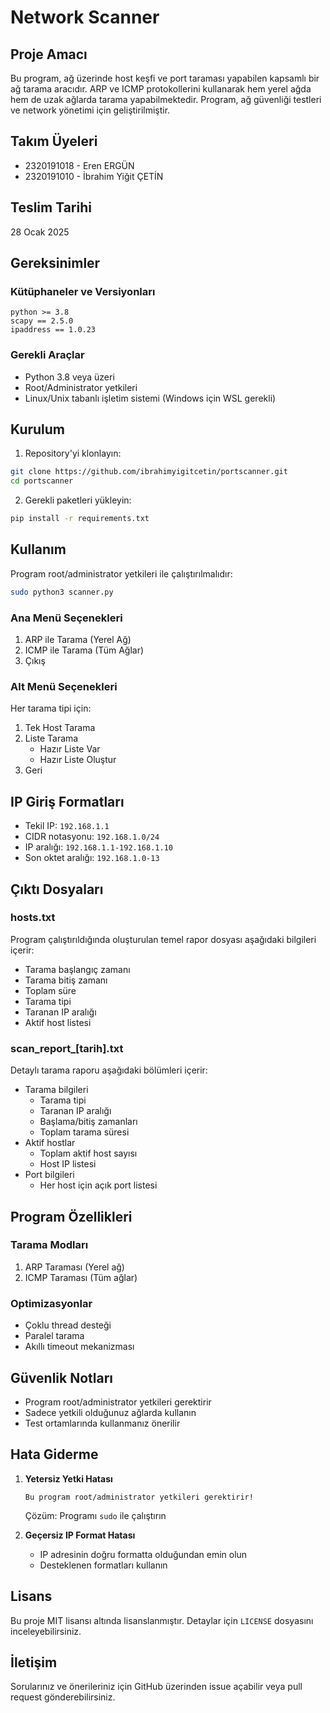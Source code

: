 # Network Scanner

## Proje Amacı
Bu program, ağ üzerinde host keşfi ve port taraması yapabilen kapsamlı bir ağ tarama aracıdır. ARP ve ICMP protokollerini kullanarak hem yerel ağda hem de uzak ağlarda tarama yapabilmektedir. Program, ağ güvenliği testleri ve network yönetimi için geliştirilmiştir.

## Takım Üyeleri
- 2320191018 - Eren ERGÜN
- 2320191010 - İbrahim Yiğit ÇETİN

## Teslim Tarihi
28 Ocak 2025

## Gereksinimler

### Kütüphaneler ve Versiyonları
```
python >= 3.8
scapy == 2.5.0
ipaddress == 1.0.23
```

### Gerekli Araçlar
- Python 3.8 veya üzeri
- Root/Administrator yetkileri
- Linux/Unix tabanlı işletim sistemi (Windows için WSL gerekli)

## Kurulum

1. Repository'yi klonlayın:
```bash
git clone https://github.com/ibrahimyigitcetin/portscanner.git
cd portscanner
```

2. Gerekli paketleri yükleyin:
```bash
pip install -r requirements.txt
```

## Kullanım

Program root/administrator yetkileri ile çalıştırılmalıdır:

```bash
sudo python3 scanner.py
```

### Ana Menü Seçenekleri

1. ARP ile Tarama (Yerel Ağ)
2. ICMP ile Tarama (Tüm Ağlar)
3. Çıkış

### Alt Menü Seçenekleri

Her tarama tipi için:
1. Tek Host Tarama
2. Liste Tarama
   - Hazır Liste Var
   - Hazır Liste Oluştur
3. Geri

## IP Giriş Formatları
- Tekil IP: `192.168.1.1`
- CIDR notasyonu: `192.168.1.0/24`
- IP aralığı: `192.168.1.1-192.168.1.10`
- Son oktet aralığı: `192.168.1.0-13`

## Çıktı Dosyaları

### hosts.txt
Program çalıştırıldığında oluşturulan temel rapor dosyası aşağıdaki bilgileri içerir:
- Tarama başlangıç zamanı
- Tarama bitiş zamanı
- Toplam süre
- Tarama tipi
- Taranan IP aralığı
- Aktif host listesi

### scan_report_[tarih].txt
Detaylı tarama raporu aşağıdaki bölümleri içerir:
- Tarama bilgileri
  - Tarama tipi
  - Taranan IP aralığı
  - Başlama/bitiş zamanları
  - Toplam tarama süresi
- Aktif hostlar
  - Toplam aktif host sayısı
  - Host IP listesi
- Port bilgileri
  - Her host için açık port listesi

## Program Özellikleri

### Tarama Modları
1. ARP Taraması (Yerel ağ)
2. ICMP Taraması (Tüm ağlar)

### Optimizasyonlar
- Çoklu thread desteği
- Paralel tarama
- Akıllı timeout mekanizması

## Güvenlik Notları
- Program root/administrator yetkileri gerektirir
- Sadece yetkili olduğunuz ağlarda kullanın
- Test ortamlarında kullanmanız önerilir

## Hata Giderme

1. **Yetersiz Yetki Hatası**
   ```
   Bu program root/administrator yetkileri gerektirir!
   ```
   Çözüm: Programı `sudo` ile çalıştırın

2. **Geçersiz IP Format Hatası**
   - IP adresinin doğru formatta olduğundan emin olun
   - Desteklenen formatları kullanın

## Lisans
Bu proje MIT lisansı altında lisanslanmıştır. Detaylar için `LICENSE` dosyasını inceleyebilirsiniz.

## İletişim
Sorularınız ve önerileriniz için GitHub üzerinden issue açabilir veya pull request gönderebilirsiniz.
